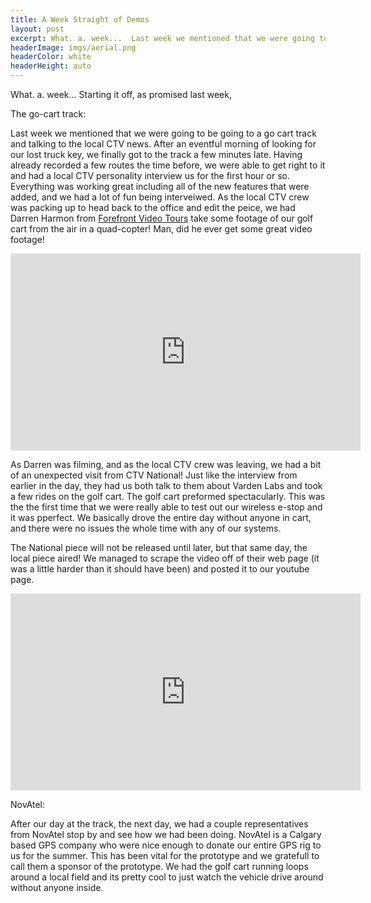```yaml
---
title: A Week Straight of Demos
layout: post
excerpt: What. a. week...  Last week we mentioned that we were going to be going to a go cart track and talking to the local CTV news.
headerImage: imgs/aerial.png
headerColor: white
headerHeight: auto
---
```


What. a. week...  Starting it off, as promised last week, 

The go-cart track:  

Last week we mentioned that we were going to be going to a go cart track and talking to the local CTV news. After an eventful morning of looking for our lost truck key, we finally got to the track a few minutes late. Having already recorded a few routes the time before, we were able to get right to it and had a local CTV personality interview us for the first hour or so. Everything was working great including all of the new features that were added, and we had a lot of fun being interveiwed. As the local CTV crew was packing up to head back to the office and edit the peice, we had Darren Harmon from [Forefront Video Tours](http://www.forefrontvideotours.com/#home) take some footage of our golf cart from the air in a quad-copter! Man, did he ever get some great video footage!

<iframe width="560" height="315" src="https://www.youtube.com/embed/DyRzylw4OvQ" frameborder="0" allowfullscreen></iframe>

As Darren was filming, and as the local CTV crew was leaving, we had a bit of an unexpected visit from CTV National! Just like the interview from earlier in the day, they had us both talk to them about Varden Labs and took a few rides on the golf cart. The golf cart preformed spectacularly. This was the the first time that we were really able to test out our wireless e-stop and it was pperfect. We basically drove the entire day without anyone in cart, and there were no issues the whole time with any of our systems. 

The National piece will not be released until later, but that same day, the local piece aired! We managed to scrape the video off of their web page (it was a little harder than it should have been) and posted it to our youtube page.

<iframe width="560" height="315" src="https://www.youtube.com/embed/9_1Qooek6B4" frameborder="0" allowfullscreen></iframe>

NovAtel:

After our day at the track, the next day, we had a couple representatives from NovAtel stop by and see how we had been doing. NovAtel is a Calgary based GPS company who were nice enough to donate our entire GPS rig to us for the summer.  This has been vital for the prototype and we gratefull to call them a sponsor of the prototype.  We had the golf cart running loops around a local field and its pretty cool to just watch the vehicle drive around without anyone inside.